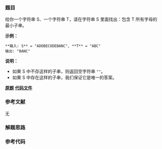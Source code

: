### 题目
给你一个字符串 S、一个字符串 T，请在字符串 S 里面找出：包含 T 所有字母的最小子串。

**示例：**

    
    
    **输入: S** = "ADOBECODEBANC", **T** = "ABC"
    输出: "BANC"

**说明：**

  * 如果 S 中不存这样的子串，则返回空字符串 `""`。
  * 如果 S 中存在这样的子串，我们保证它是唯一的答案。

 **[原题](https://leetcode-cn.com/problems/minimum-window-substring/)**    **[代码文件]()**


### 参考文献
无

### 解题思路




### 参考代码

```go


```




